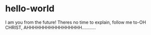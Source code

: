 # hello-world

I am you from the future! Theres no time to explain, follow me to-OH CHRIST, AHHHHHHHHHHHHHHHHH...........
